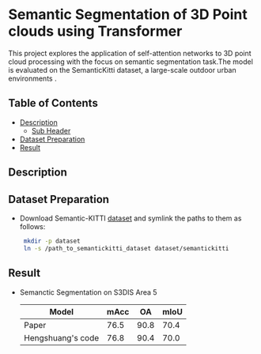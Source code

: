 # Semantic Segmentation of 3D Point clouds using Transformer 

This project explores the application of self-attention networks to 3D point cloud processing with the focus on semantic segmentation task.The model is evaluated on the SemanticKitti dataset, a large-scale outdoor urban environments .


## Table of Contents

- [Description](#description)
  - [Sub Header](#subheader-name)
- [Dataset Preparation](#dataset_preparation)
- [Result](#results)





## Description <a name="description"></a>

## Dataset Preparation <a name="dataset_preparation"></a>

- Download Semantic-KITTI [dataset](http://semantic-kitti.org/dataset.html) and symlink the paths to them as follows:

  ```sh
   mkdir -p dataset
   ln -s /path_to_semantickitti_dataset dataset/semantickitti
   ```


## Result <a name="results"></a>

- Semanctic Segmentation on S3DIS Area 5

  |Model | mAcc | OA | mIoU |
  |-------| ------| ----| -------|
  |Paper| 76.5 | 90.8 | 70.4 |
  |Hengshuang's code | 76.8 | 90.4 | 70.0 |
